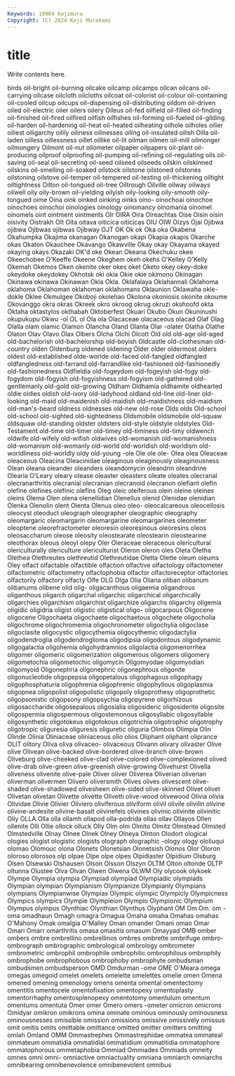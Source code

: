 ```yaml
---
Keywords: 10904 kojimura
Copyright: (C) 2024 Koji Murakami
---
```


# title

Write contents here.



birds oil-bright oil-burning oilcake oilcamp oilcamps oilcan oilcans oil-carrying oilcase
oilcloth oilcloths oilcoat oil-colorist oil-colour oil-containing oil-cooled oilcup oilcups oil-dispensing
oil-distributing oildom oil-driven oiled oil-electric oiler oilers oilery Oileus oil-fed
oilfield oil-filled oil-finding oil-finished oil-fired oilfired oilfish oilfishes oil-forming oil-fueled
oil-gilding oil-harden oil-hardening oil-heat oil-heated oilheating oilhole oilholes oilier oiliest
oiligarchy oilily oiliness oilinesses oiling oil-insulated oilish Oilla oil-laden oilless
oillessness oillet oillike oil-lit oilman oilmen oil-mill oilmonger oilmongery Oilmont
oil-nut oilometer oilpaper oilpapers oil-plant oil-producing oilproof oilproofing oil-pumping oil-refining
oil-regulating oils oil-saving oil-seal oil-secreting oil-seed oilseed oilseeds oilskin oilskinned
oilskins oil-smelling oil-soaked oilstock oilstone oilstoned oilstones oilstoning oilstove oil-temper
oil-tempered oil-testing oil-thickening oiltight oiltightness Oilton oil-tongued oil-tree Oiltrough Oilville
oilway oilways oilwell oily oily-brown oil-yielding oilyish oily-looking oily-smooth oily-tongued
oime Oina oink oinked oinking oinks oino- oinochoai oinochoe oinochoes
oinochoi oinologies oinology oinomancy oinomania oinomel oinomels oint ointment ointments
OIr OIRA Oira Oireachtas Oise Oisin oisin oisivity Oistrakh OIt
Oita oitava oiticica oiticicas OIU OIW Oizys Ojai Ojibwa ojibwa
Ojibwas ojibwas Ojibway OJT OK Ok ok Oka oka Okabena
Okahumpka Okajima okanagan Okanogan okapi Okapia okapis Okarche okas Okaton
Okauchee Okavango Okawville Okay okay Okayama okayed okaying okays Okazaki
OK'd oke Okean Okeana Okechuku okee Okeechobee O'Keeffe Okeene Okeghem
okeh okehs O'Kelley O'Kelly Okemah Okemos Oken okenite oker okes
oket Oketo okey okey-doke okeydoke okeydokey Okhotsk oki okia Okie
okie okimono Okinagan Okinawa okinawa Okinawan Okla Okla. Oklafalaya Oklahannali
Oklahoma oklahoma Oklahoman oklahoman oklahomans Oklaunion Oklawaha okle-dokle Oklee Okmulgee
Okoboji okolehao Okolona okoniosis okonite okoume Okovanggo okra okras Okreek
okro okroog okrug okruzi okshoofd okta Oktaha oktastylos okthabah Oktoberfest
Okuari Okubo Okun Okuninushi okupukupu Okwu -ol OL ol Ola
ola Olacaceae olacaceous olacad Olaf Olag Olalla olam olamic Olamon
Olancha Oland Olanta Olar -olater Olatha Olathe Olaton Olav Olavo
Olax Olbers Olcha Olchi Olcott Old old old-age old-aged old-bachelorish
old-bachelorship old-boyish Oldcastle old-clothesman old-country olden Oldenburg oldened oldening Older
older oldermost olders oldest old-established olde-worlde old-faced old-fangled oldfangled oldfangledness
old-farrand old-farrandlike old-fashioned old-fashionedly old-fashionedness Oldfieldia old-fogeydom old-fogeyish old-fogy old-fogydom
old-fogyish old-fogyishness old-fogyism old-gathered old-gentlemanly old-gold old-growing Oldham Oldhamia oldhamite
oldhearted oldie oldies oldish old-ivory old-ladyhood oldland old-line old-liner old-looking
old-maid old-maidenish old-maidish old-maidishness old-maidism old-man's-beard oldness oldnesses old-new old-rose
Olds olds Old-school old-school old-sighted old-sightedness Oldsmobile oldsmobile old-squaw oldsquaw
old-standing oldster oldsters old-style oldstyle oldstyles Old-Testament old-time old-timer old-timey
old-timiness old-timy oldwench oldwife old-wifely old-wifish oldwives old-womanish old-womanishness old-womanism
old-womanly old-world old-worldish old-worldism old-worldliness old-worldly oldy old-young -ole Ole
ole ole- Olea olea Oleaceae oleaceous Oleacina Oleacinidae oleaginous oleaginously
oleaginousness Olean oleana oleander oleanders oleandomycin oleandrin oleandrine Olearia O'Leary
oleary olease oleaster oleasters oleate oleates olecranal olecranarthritis olecranial olecranian
olecranoid olecranon olefiant olefin olefine olefines olefinic olefins Oleg oleic
oleiferous olein oleine oleines oleins Olema Olen olena olenellidian Olenellus
olenid Olenidae olenidian Olenka Olenolin olent Olenta Olenus oleo oleo-
oleocalcareous oleocellosis oleocyst oleoduct oleograph oleographer oleographic oleography oleomargaric oleomargarin
oleomargarine oleomargarines oleometer oleoptene oleorefractometer oleoresin oleoresinous oleoresins oleos oleosaccharum
oleose oleosity oleostearate oleostearin oleostearine oleothorax oleous oleoyl olepy Oler
Oleraceae oleraceous olericultural olericulturally olericulture olericulturist Oleron oleron oles Oleta
Oletha Olethea Olethreutes olethreutid Olethreutidae Oletta Olette oleum oleums Oley
olfact olfactable olfactible olfaction olfactive olfactology olfactometer olfactometric olfactometry olfactophobia
olfactor olfactoreceptor olfactories olfactorily olfactory olfacty Olfe OLG Olga Olia
Oliana oliban olibanum olibanums olibene olid olig- oligacanthous oligaemia oligandrous
oliganthous oligarch oligarchal oligarchic oligarchical oligarchically oligarchies oligarchism oligarchist oligarchize
oligarchs oligarchy oligemia oligidic oligidria oligist oligistic oligistical oligo- oligocarpous
Oligocene oligocene Oligochaeta oligochaete oligochaetous oligochete oligocholia oligochrome oligochromemia oligochronometer
oligochylia oligoclase oligoclasite oligocystic oligocythemia oligocythemic oligodactylia oligodendroglia oligodendroglioma oligodipsia
oligodontous oligodynamic oligogalactia oligohemia oligohydramnios oligolactia oligomenorrhea oligomer oligomeric oligomerization
oligomerous oligomers oligomery oligometochia oligometochic oligomycin Oligomyodae oligomyodian oligomyoid Oligonephria
oligonephric oligonephrous oligonite oligonucleotide oligopepsia oligopetalous oligophagous oligophagy oligophosphaturia oligophrenia
oligophrenic oligophyllous oligoplasmia oligopnea oligopolist oligopolistic oligopoly oligoprothesy oligoprothetic oligopsonistic
oligopsony oligopsychia oligopyrene oligorhizous oligosaccharide oligosepalous oligosialia oligosideric oligosiderite oligosite
oligospermia oligospermous oligostemonous oligosyllabic oligosyllable oligosynthetic oligotokeus oligotokous oligotrichia oligotrophic
oligotrophy oligotropic oliguresia oliguresis oliguretic oliguria Olimbos Olimpia Olin Olinde
Olinia Oliniaceae oliniaceous olio olios Oliphant oliphant oliprance OLIT olitory
Oliva oliva olivaceo- olivaceous Olivann olivary olivaster Olive olive Olivean
olive-backed olive-bordered olive-branch olive-brown Oliveburg olive-cheeked olive-clad olive-colored olive-complexioned olived
olive-drab olive-green olive-greenish olive-growing Olivehurst Olivella oliveness olivenite olive-pale Oliver
oliver Oliverea Oliverian oliverian oliverman olivermen Olivero oliversmith Olives olives
olivescent olive-shaded olive-shadowed olivesheen olive-sided olive-skinned Olivet olivet Olivetan olivetan
Olivette olivette Olivetti olive-wood olivewood Olivia olivia Olividae Olivie Olivier
Oliviero oliviferous oliviform olivil olivile olivilin olivine olivine-andesite olivine-basalt olivinefels
olivines olivinic olivinite olivinitic Oliy OLLA Olla olla ollamh ollapod
olla-podrida ollas ollav Ollayos Ollen ollenite Olli Ollie ollock olluck
Olly Olm olm Olmito Olmitz Olmstead Olmsted Olmstedville Olnay Olnee
Olnek Olney Olneya Olnton Olodort ological ologies ologist ologistic ologists
olograph olographic -ology ology ololiuqui olomao Olomouc olona Olonets Olonetsian
Olonetsish Olonos Olor Oloron oloroso olorosos olp olpae Olpe olpe
olpes Olpidiaster Olpidium Olsburg Olsen Olsewski Olshausen Olson Olsson Olszyn
OLTM Olton oltonde OLTP oltunna Olustee Olva Olvan Olwen Olwena
OLWM Oly olycook olykoek Olympe Olympia olympia Olympiad olympiad Olympiadic
olympiads Olympian olympian Olympianism Olympianize Olympianly Olympians olympians Olympianwise Olympias
Olympic olympic Olympicly Olympicness Olympics olympics Olympie Olympieion Olympio Olympionic
Olympium Olympus olympus Olynthiac Olynthian Olynthus Olyphant OM Om Om.
om -oma omadhaun Omagh omagra Omagua Omaha omaha Omahas omahas
O'Mahony Omak omalgia O'Malley Oman omander Omani omao Omar Omari
Omarr omarthritis omasa omasitis omasum Omayyad OMB omber ombers ombre
ombrellino ombrellinos ombres ombrette ombrifuge ombro- ombrograph ombrographic ombrological ombrology
ombrometer ombrometric ombrophil ombrophile ombrophilic ombrophilous ombrophily ombrophobe ombrophobous ombrophoby
ombrophyte ombudsman ombudsmen ombudsperson OMD Omdurman -ome OME O'Meara omega
omegas omegoid omelet omelets omelette omelettes omelie omen Omena omened
omening omenology omens omenta omental omentectomy omentitis omentocele omentofixation omentopexy
omentoplasty omentorrhaphy omentosplenopexy omentotomy omentulum omentum omentums omentuta Omer omer
Omero omers -ometer omicron omicrons Omidyar omikron omikrons omina ominate
ominous ominously ominousness ominousnesses omissible omission omissions omissive omissively omissus
omit omitis omits omittable omittance omitted omitter omitters omitting omlah
Omland OMM Ommastrephes Ommastrephidae ommatea ommateal ommateum ommatidia ommatidial ommatidium
ommatitidia ommatophore ommatophorous ommetaphobia Ommiad Ommiades Ommiads omneity omnes omni
omni- omniactive omniactuality omniana omniarch omniarchs omnibearing omnibenevolence omnibenevolent omnibus
